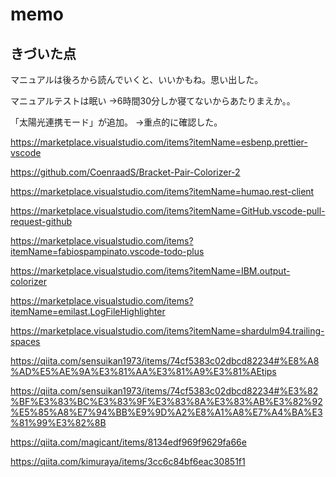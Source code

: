 # memo


## きづいた点

マニュアルは後ろから読んでいくと、いいかもね。思い出した。

マニュアルテストは眠い
→6時間30分しか寝てないからあたりまえか。。

「太陽光連携モード」が追加。
→重点的に確認した。

https://marketplace.visualstudio.com/items?itemName=esbenp.prettier-vscode


https://github.com/CoenraadS/Bracket-Pair-Colorizer-2

https://marketplace.visualstudio.com/items?itemName=humao.rest-client

https://marketplace.visualstudio.com/items?itemName=GitHub.vscode-pull-request-github

https://marketplace.visualstudio.com/items?itemName=fabiospampinato.vscode-todo-plus

https://marketplace.visualstudio.com/items?itemName=IBM.output-colorizer

https://marketplace.visualstudio.com/items?itemName=emilast.LogFileHighlighter

https://marketplace.visualstudio.com/items?itemName=shardulm94.trailing-spaces


https://qiita.com/sensuikan1973/items/74cf5383c02dbcd82234#%E8%A8%AD%E5%AE%9A%E3%81%AA%E3%81%A9%E3%81%AEtips

https://qiita.com/sensuikan1973/items/74cf5383c02dbcd82234#%E3%82%BF%E3%83%BC%E3%83%9F%E3%83%8A%E3%83%AB%E3%82%92%E5%85%A8%E7%94%BB%E9%9D%A2%E8%A1%A8%E7%A4%BA%E3%81%99%E3%82%8B

https://qiita.com/magicant/items/8134edf969f9629fa66e

https://qiita.com/kimuraya/items/3cc6c84bf6eac30851f1
